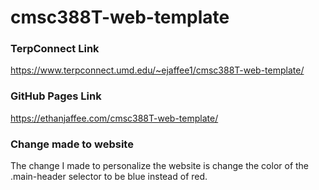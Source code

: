 # cmsc388T-web-template


### TerpConnect Link

https://www.terpconnect.umd.edu/~ejaffee1/cmsc388T-web-template/

### GitHub Pages Link

https://ethanjaffee.com/cmsc388T-web-template/

### Change made to website

The change I made to personalize the website is change the color of the .main-header selector
to be blue instead of red. 
